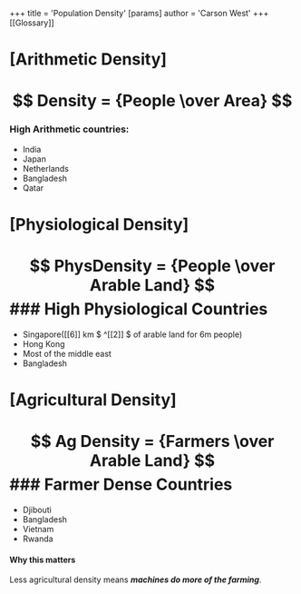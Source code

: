 +++
 title = 'Population Density'
[params]
	author = 'Carson West'
+++
 [[Glossary]]

# [Arithmetic Density]
#  $$  Density = {People \over Area}  $$  

### High Arithmetic countries:
- India
- Japan
- Netherlands
- Bangladesh
- Qatar


# [Physiological Density]
#  $$  PhysDensity = {People \over Arable Land}  $$  ### High Physiological Countries
- Singapore([[6]] km $ ^[[2]] $  of arable land for 6m people)
- Hong Kong
- Most of the middle east
- Bangladesh
# [Agricultural Density]
#  $$ Ag Density = {Farmers \over Arable Land}  $$  ### Farmer Dense Countries
- Djibouti
- Bangladesh
- Vietnam
- Rwanda
#### Why this matters
Less agricultural density means **___machines do more of the farming___**.